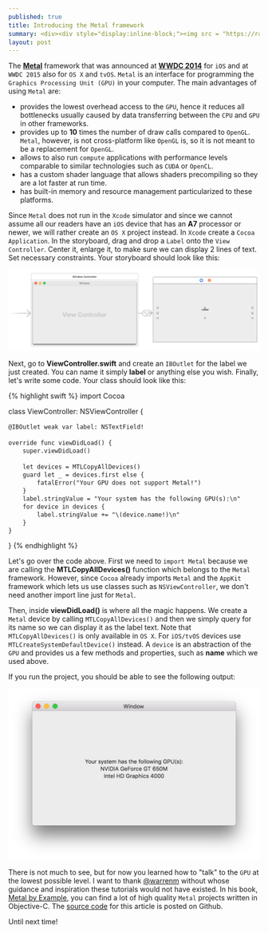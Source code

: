 ```yaml
---
published: true
title: Introducing the Metal framework
summary: <div><div style="display:inline-block;"><img src = "https://raw.githubusercontent.com/MetalKit/images/master/chapter01_3.png" alt="Metal" height="150" width="160"></div><div style="display:inline-block; width:75%; padding-left:1.5em; color:grey; vertical-align:middle;">What is Metal? What are its advantages over other frameworks? Which GPUs are supported by Metal? How to initialize a Metal device.</div></div>
layout: post
---
```

The [__Metal__](https://developer.apple.com/metal/)  framework that was announced at [__WWDC 2014__](https://developer.apple.com/videos/play/wwdc2014-603/) for `iOS` and at `WWDC 2015` also for `OS X` and `tvOS`. `Metal` is an interface for programming the `Graphics Processing Unit (GPU)` in your computer. The main advantages of using `Metal` are:

- provides the lowest overhead access to the `GPU`, hence it reduces all bottlenecks usually caused by data transferring between the `CPU` and `GPU` in other frameworks. 
- provides up to __10__ times the number of draw calls compared to `OpenGL`. `Metal`, however, is not cross-platform like `OpenGL` is, so it is not meant to be a replacement for `OpenGL`.
- allows to also run `compute` applications with performance levels comparable to similar technologies such as `CUDA` or `OpenCL`.
- has a custom shader language that allows shaders precompiling so they are a lot faster at run time. 
- has built-in memory and resource management particularized to these platforms.

Since `Metal` does not run in the `Xcode` simulator and since we cannot assume all our readers have an `iOS` device that has an __A7__ processor or newer, we will rather create an `OS X` project instead. In `Xcode` create a `Cocoa Application`. In the storyboard, drag and drop a `Label` onto the `View Controller`. Center it, enlarge it, to make sure we can display 2 lines of text. Set necessary constraints. Your storyboard should look like this: 

![alt text](https://github.com/MetalKit/images/blob/master/chapter01_1.png?raw=true "1")

Next, go to __ViewController.swift__ and create an `IBOutlet` for the label we just created. You can name it simply __label__ or anything else you wish. Finally, let's write some code. Your class should look like this:

{% highlight swift %} 
import Cocoa

class ViewController: NSViewController {

    @IBOutlet weak var label: NSTextField!
    
    override func viewDidLoad() {
        super.viewDidLoad()

        let devices = MTLCopyAllDevices()
        guard let _ = devices.first else {
            fatalError("Your GPU does not support Metal!")
        }
        label.stringValue = "Your system has the following GPU(s):\n"
        for device in devices {
            label.stringValue += "\(device.name!)\n"
        }
    }
}
{% endhighlight %}

Let's go over the code above. First we need to `import Metal` because we are calling the __MTLCopyAllDevices()__ function which belongs to the `Metal` framework. However, since `Cocoa` already imports `Metal` and the `AppKit` framework which lets us use classes such as `NSViewController`, we don't need another import line just for `Metal`. 

Then, inside __viewDidLoad()__ is where all the magic happens. We create a `Metal` device by calling `MTLCopyAllDevices()` and then we simply query for its name so we can display it as the label text. Note that `MTLCopyAllDevices()` is only available in `OS X`. For `iOS/tvOS` devices use `MTLCreateSystemDefaultDevice()` instead. A `device` is an abstraction of the `GPU` and provides us a few methods and properties, such as __name__ which we used above.

If you run the project, you should be able to see the following output:

![alt text](https://github.com/MetalKit/images/blob/master/chapter01_2.png?raw=true "2")

There is not much to see, but for now you learned how to "talk" to the `GPU` at the lowest possible level. I want to thank [@warrenm](https://twitter.com/warrenm) without whose guidance and inspiration these tutorials would not have existed. In his book, [Metal by Example](https://gum.co/metalbyexample), you can find a lot of high quality `Metal` projects written in Objective-C. The [source code](https://github.com/MetalKit/metal) for this article is posted on Github.

Until next time!
